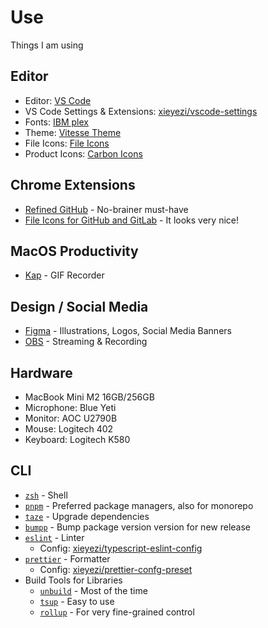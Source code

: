# Use

Things I am using

## Editor

- Editor: [VS Code](https://code.visualstudio.com/)
- VS Code Settings & Extensions: [xieyezi/vscode-settings](https://github.com/xieyezi/use/blob/main/vscode-settings.md)
- Fonts: [IBM plex](https://github.com/IBM/plex)
- Theme: [Vitesse Theme](https://github.com/antfu/vscode-theme-vitesse)
- File Icons: [File Icons](https://marketplace.visualstudio.com/items?itemName=file-icons.file-icons)
- Product Icons: [Carbon Icons](https://github.com/antfu/vscode-icons-carbon)

## Chrome Extensions

- [Refined GitHub](https://chrome.google.com/webstore/detail/refined-github/hlepfoohegkhhmjieoechaddaejaokhf) - No-brainer must-have
- [File Icons for GitHub and GitLab](https://chrome.google.com/webstore/detail/file-icons-for-github-and/ficfmibkjjnpogdcfhfokmihanoldbfe) - It looks very nice!

## MacOS Productivity

- [Kap](https://getkap.co/) - GIF Recorder

## Design / Social Media

- [Figma](https://www.figma.com/) - Illustrations, Logos, Social Media Banners
- [OBS](https://obsproject.com/) - Streaming & Recording

## Hardware

- MacBook Mini M2 16GB/256GB
- Microphone: Blue Yeti
- Monitor: AOC U2790B
- Mouse: Logitech 402
- Keyboard: Logitech K580

## CLI

- [`zsh`](https://zsh.org/) - Shell
- [`pnpm`](https://pnpm.io/) - Preferred package managers, also for monorepo
- [`taze`](https://github.com/antfu/taze) - Upgrade dependencies
- [`bumpp`](https://github.com/antfu/bumpp) - Bump package version version for new release
- [`eslint`](https://eslint.org/) - Linter
  - Config: [xieyezi/typescript-eslint-config](https://github.com/xieyezi/xieyezi-preset/tree/main/packages/typescript-eslint-config)
- [`prettier`](https://prettier.io/) - Formatter
  - Config: [xieyezi/prettier-confg-preset](https://github.com/xieyezi/xieyezi-preset/tree/main/packages/prettier-confg-preset)
- Build Tools for Libraries
  - [`unbuild`](https://github.com/unjs/unbuild) - Most of the time
  - [`tsup`](https://github.com/egoist/tsup) - Easy to use
  - [`rollup`](https://rollupjs.org/) - For very fine-grained control